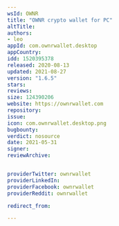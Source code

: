 ```yaml
---
wsId: OWNR
title: "OWNR crypto wallet for PC"
altTitle: 
authors:
- leo
appId: com.ownrwallet.desktop
appCountry: 
idd: 1520395378
released: 2020-08-13
updated: 2021-08-27
version: "1.6.5"
stars: 
reviews: 
size: 124390206
website: https://ownrwallet.com
repository: 
issue: 
icon: com.ownrwallet.desktop.png
bugbounty: 
verdict: nosource
date: 2021-05-31
signer: 
reviewArchive:


providerTwitter: ownrwallet
providerLinkedIn: 
providerFacebook: ownrwallet
providerReddit: ownrwallet

redirect_from:

---
```


